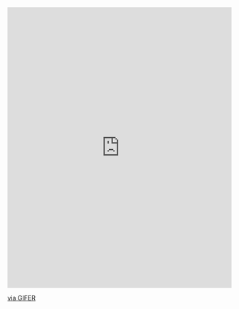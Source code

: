 <div style="padding-top:125.326%;position:relative;"><iframe src="https://gifer.com/embed/XOsX" width="100%" height="100%" style='position:absolute;top:0;left:0;' frameBorder="0" allowFullScreen></iframe></div><p><a href="https://gifer.com">via GIFER</a></p>
